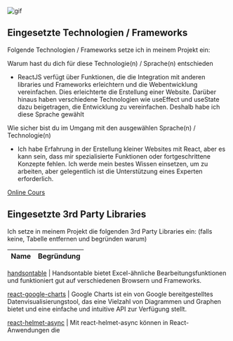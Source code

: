 ![gif](https://user-images.githubusercontent.com/58622039/224626875-241982ef-acaa-4a3b-8a8a-9081124d85a3.gif)

## Eingesetzte Technologien / Frameworks

Folgende Technologien / Frameworks setze ich in meinem Projekt ein:

Warum hast du dich für diese Technologie(n) / Sprache(n) entschieden

- ReactJS verfügt über Funktionen, die die Integration mit anderen libraries und Frameworks erleichtern und die Webentwicklung vereinfachen. Dies erleichterte die Erstellung einer Website. Darüber hinaus haben verschiedene Technologien wie useEffect und useState dazu beigetragen, die Entwicklung zu vereinfachen. Deshalb habe ich diese Sprache gewählt


Wie sicher bist du im Umgang mit den ausgewählen Sprache(n) / Technologie(n)

- Ich habe Erfahrung in der Erstellung kleiner Websites mit React, aber es kann sein, dass mir spezialisierte Funktionen oder fortgeschrittene Konzepte fehlen. Ich werde mein bestes Wissen einsetzen, um zu arbeiten, aber gelegentlich ist die Unterstützung eines Experten erforderlich.

[Online Cours](https://nomadcoders.co/?gclid=Cj0KCQjwtsCgBhDEARIsAE7RYh2NTjbWzjp8gX_eo1vRqgu6qZD4UZTrsdCkJuq5z-R77cqu5YkoJ5MaAjzpEALw_wcB)


## Eingesetzte 3rd Party Libraries

Ich setze in meinem Projekt die folgenden 3rd Party Libraries ein: (falls keine, Tabelle entfernen und begründen warum)

Name | Begründung
--- | ---

[handsontable](https://handsontable.com/) | Handsontable bietet Excel-ähnliche Bearbeitungsfunktionen und funktioniert gut auf verschiedenen Browsern und Frameworks.

[react-google-charts](https://www.react-google-charts.com/) | Google Charts ist ein von Google bereitgestelltes Datenvisualisierungstool, das eine Vielzahl von Diagrammen und Graphen bietet und eine einfache und intuitive API zur Verfügung stellt.

[react-helmet-async](https://www.npmjs.com/package/react-helmet-async) | Mit react-helmet-async können in React-Anwendungen die <title>-Tags für jede Seite einfach verwaltet und hinzugefügt werden.

[styled-components](https://styled-components.com/) | Es hilft, das Styling in React zu vereinfachen. Dies ist auch nützlich, wenn Sie Stile dynamisch ändern müssen, da Sie sie innerhalb Ihres Codes dynamisch gestalten können.

## Installation / Ausführen des Projektes

Beschreibe, wie wir uns das Projekt lokal anschauen können.

Zum Beispiel:

---

Folgende Komponenten müssen lokal installiert sein:

- [nodejs](https://nodejs.org/en/) v18.15.0

Um das Projekt lokal auszuführen, folgendes in der Commandline / Bash eingeben:

```console
$ git clone https://github.com/superstarMann/Ausbildung-Code-Challenge.git udg-probeaufgabe
$ cd udg-probeaufgabe
$ npm install
$ npm run start
```
---